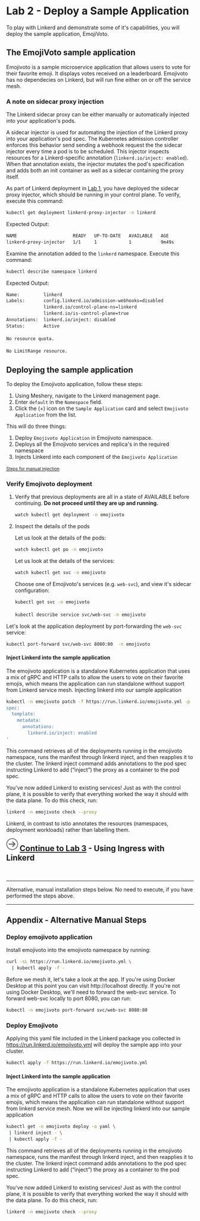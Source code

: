 # Lab 2 - Deploy a Sample Application

To play with Linkerd and demonstrate some of it's capabilities, you will deploy the sample application, EmojiVoto.

## The EmojiVoto sample application

Emojivoto is a sample microservice application that allows users to vote for their favorite emoji. It displays votes received on a leaderboard. Emojivoto has no dependecies on Linkerd, but will run fine either on or off the service mesh.

### <a name="auto"></a> A note on sidecar proxy injection

The Linkerd sidecar proxy can be either manually or automatically injected into your application's pods.

A sidecar injector is used for automating the injection of the Linkerd proxy into your application's pod spec. The Kubernetes admission controller enforces this behavior send sending a webhook request the the sidecar injector every time a pod is to be scheduled. This injector inspects resources for a Linkerd-specific annotation (`linkerd.io/inject: enabled`). When that annotation exists, the injector mutates the pod's specification and adds both an init container as well as a sidecar containing the proxy itself.

As part of Linkerd deployment in [Lab 1](../lab-1/README.md), you have deployed the sidecar proxy injector, which should be running in your control plane. To verify, execute this command:

```sh
kubectl get deployment linkerd-proxy-injector -n linkerd
```

Expected Output:

```sh
NAME                     READY   UP-TO-DATE   AVAILABLE   AGE
linkerd-proxy-injector   1/1     1            1           9m49s
```

Examine the annotation added to the `linkerd` namespace. Execute this command:

```sh
kubectl describe namespace linkerd
```

Expected Output:

```sh
Name:         linkerd
Labels:       config.linkerd.io/admission-webhooks=disabled
              linkerd.io/control-plane-ns=linkerd
              linkerd.io/is-control-plane=true
Annotations:  linkerd.io/inject: disabled
Status:       Active

No resource quota.

No LimitRange resource.
```

## Deploying the sample application

To deploy the Emojivoto application, follow these steps:

1. Using Meshery, navigate to the Linkerd management page.
1. Enter `default` in the `Namespace` field.
1. Click the (+) icon on the `Sample Application` card and select `Emojivoto Application` from the list.

This will do three things:

1. Deploy `Emojivoto Application` in Emojivoto namespace.
1. Deploys all the Emojivoto services and replica's in the required namespace
1. Injects Linkerd into each component of the `Emojivoto Application`

<small>[Steps for manual injection](#appendix)</small>

### <a name="verify"></a> Verify Emojivoto deployment

1. Verify that previous deployments are all in a state of AVAILABLE before continuing. **Do not proceed until they are up and running.**

   ```sh
   watch kubectl get deployment -n emojivoto 
   ```

2. Inspect the details of the pods

   Let us look at the details of the pods:

   ```sh
   watch kubectl get po -n emojivoto 
   ```

   Let us look at the details of the services:

   ```sh
   watch kubectl get svc -n emojivoto 
   ```

   Choose one of Emojivoto's services (e.g. `web-svc`), and view it's sidecar configuration:

   ```sh
   kubectl get svc -n emojivoto

   kubectl describe service svc/web-svc -n emojivoto
   ```

Let's look at the application deployment by port-forwarding the `web-svc` service:

```sh
kubectl port-forward svc/web-svc 8080:80  -n emojivoto
```

#### <a name="linkerd_inject"></a> Inject Linkerd into the sample application

The emojivoto application is a standalone Kubernetes application that uses a mix of gRPC and HTTP calls to allow the users to vote on their favorite emojis, which means the application can run standalone without support from Linkerd service mesh. Injecting linkerd into our sample application

```sh
kubectl -n emojivoto patch -f https://run.linkerd.io/emojivoto.yml -p '
spec:
  template:
    metadata:
      annotations:
        linkerd.io/inject: enabled
'
```

This command retrieves all of the deployments running in the emojivoto namespace, runs the manifest through linkerd inject, and then reapplies it to the cluster. The linkerd inject command adds annotations to the pod spec instructing Linkerd to add (“inject”) the proxy as a container to the pod spec.

You've now added Linkerd to existing services! Just as with the control plane, it is possible to verify that everything worked the way it should with the data plane. To do this check, run:

```sh
linkerd -n emojivoto check --proxy
```

Linkerd, in contrast to istio annotates the resources (namespaces, deployment workloads) rather than labelling them.

<img src="../img/go.svg" width="32" height="32" align="left"
style="padding-right:4px;" />

## [Continue to Lab 3](../lab-3/README.md) - Using Ingress with Linkerd

<br />
<hr />
Alternative, manual installation steps below. No need to execute, if you have performed the steps above.
<hr />

## <a name="appendix"></a> Appendix - Alternative Manual Steps

### Deploy emojivoto application

Install emojivoto into the emojivoto namespace by running:

```sh
curl -sL https://run.linkerd.io/emojivoto.yml \
  | kubectl apply -f -
```

Before we mesh it, let's take a look at the app. If you're using Docker Desktop at this point you can visit http://localhost directly. If you're not using Docker Desktop, we'll need to forward the web-svc service. To forward web-svc locally to port 8080, you can run:

```sh
kubectl -n emojivoto port-forward svc/web-svc 8080:80
```

### Deploy Emojivoto

Applying this yaml file included in the Linkerd package you collected in https://run.linkerd.io/emojivoto.yml will deploy the sample app into your cluster.

```sh
kubectl apply -f https://run.linkerd.io/emojivoto.yml
```

#### <a name="linkerd_inject"></a> Inject Linkerd into the sample application

The emojivoto application is a standalone Kubernetes application that uses a mix of gRPC and HTTP calls to allow the users to vote on their favorite emojis, which means the application can run standalone without support from linkerd service mesh.
Now we will be injecting linkerd into our sample application

```sh
kubectl get -n emojivoto deploy -o yaml \
 | linkerd inject - \
 | kubectl apply -f -
```

This command retrieves all of the deployments running in the emojivoto namespace, runs the manifest through linkerd inject, and then reapplies it to the cluster. The linkerd inject command adds annotations to the pod spec instructing Linkerd to add (“inject”) the proxy as a container to the pod spec.

You've now added Linkerd to existing services! Just as with the control plane, it is possible to verify that everything worked the way it should with the data plane. To do this check, run:

```sh
linkerd -n emojivoto check --proxy
```
